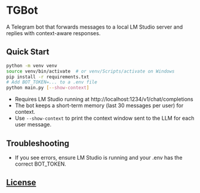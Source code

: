 # TGBot

A Telegram bot that forwards messages to a local LM Studio server and replies with context-aware responses.

## Quick Start
```bash
python -m venv venv
source venv/bin/activate  # or venv/Scripts/activate on Windows
pip install -r requirements.txt
# Add BOT_TOKEN=... to a .env file
python main.py [--show-context]
```

- Requires LM Studio running at http://localhost:1234/v1/chat/completions
- The bot keeps a short-term memory (last 30 messages per user) for context.
- Use `--show-context` to print the context window sent to the LLM for each user message.

## Troubleshooting
- If you see errors, ensure LM Studio is running and your .env has the correct BOT_TOKEN.

## [License](./LICENSE)
